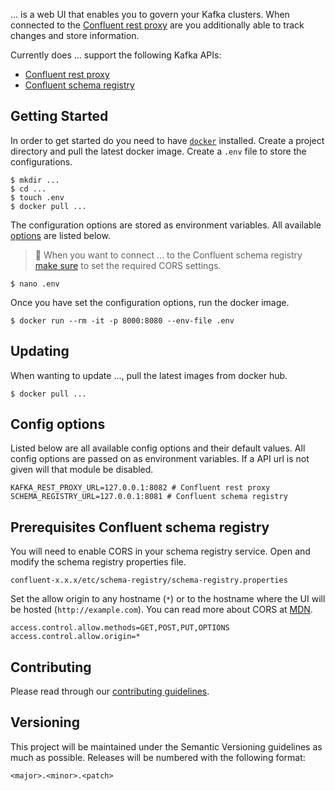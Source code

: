 ... is a web UI that enables you to govern your Kafka clusters. When connected to the [Confluent rest proxy](https://docs.confluent.io/current/kafka-rest/docs/intro.html) are you additionally able to track changes and store information.

Currently does ... support the following Kafka APIs:

- [Confluent rest proxy](https://docs.confluent.io/current/kafka-rest/docs/intro.html)
- [Confluent schema registry](https://docs.confluent.io/current/schema-registry/docs/index.html)

## Getting Started

In order to get started do you need to have [`docker`](https://docs.docker.com/install/) installed.
Create a project directory and pull the latest docker image. Create a `.env` file to store the configurations.

```
$ mkdir ...
$ cd ...
$ touch .env
$ docker pull ...
```

The configuration options are stored as environment variables. All available [options](#config-options) are listed below.

> 🚧 When you want to connect ... to the Confluent schema registry [make sure](#prerequisites-confluent-schema-registry) to set the required CORS settings.

`$ nano .env`

Once you have set the configuration options, run the docker image.

```
$ docker run --rm -it -p 8000:8080 --env-file .env
```

## Updating

When wanting to update ..., pull the latest images from docker hub.

```
$ docker pull ...
```

## Config options

Listed below are all available config options and their default values.
All config options are passed on as environment variables. If a API url is not given will that module be disabled.

```
KAFKA_REST_PROXY_URL=127.0.0.1:8082 # Confluent rest proxy
SCHEMA_REGISTRY_URL=127.0.0.1:8081 # Confluent schema registry
```

## Prerequisites Confluent schema registry

You will need to enable CORS in your schema registry service.
Open and modify the schema registry properties file.

`confluent-x.x.x/etc/schema-registry/schema-registry.properties`

Set the allow origin to any hostname (`*`) or to the hostname where the UI will be hosted (`http://example.com`).
You can read more about CORS at [MDN](https://developer.mozilla.org/en-US/docs/Web/HTTP/CORS).

```
access.control.allow.methods=GET,POST,PUT,OPTIONS
access.control.allow.origin=*
```

## Contributing

Please read through our [contributing guidelines](./CONTRIBUTING.md).

## Versioning

This project will be maintained under the Semantic Versioning guidelines as much as possible. Releases will be numbered
with the following format:

`<major>.<minor>.<patch>`
